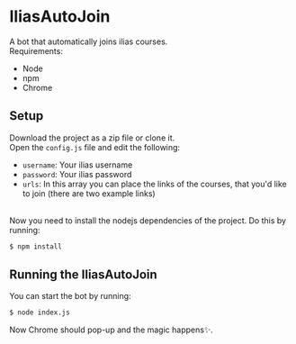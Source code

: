 # IliasAutoJoin
A bot that automatically joins ilias courses.<br />
Requirements:
* Node
* npm
* Chrome

## Setup
Download the project as a zip file or clone it.<br />
Open the `config.js` file and edit the following:
* `username`: Your ilias username
* `password`: Your ilias password
* `urls`: In this array you can place the links of the courses, that you'd like to join (there are two example links)
<br />
Now you need to install the nodejs dependencies of the project. Do this by running:


```sh
$ npm install
```

## Running the IliasAutoJoin
You can start the bot by running:

```sh
$ node index.js
```

Now Chrome should pop-up and the magic happens✨.
